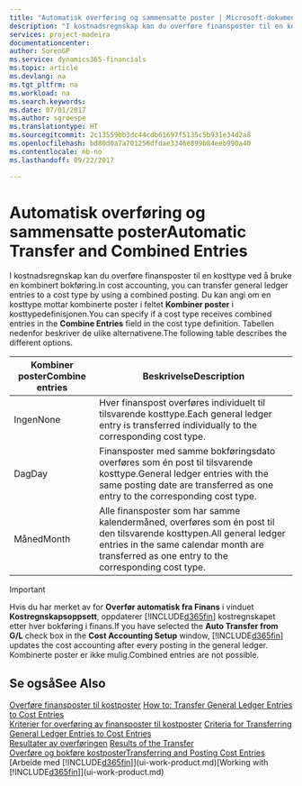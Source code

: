 ```yaml
---
title: "Automatisk overføring og sammensatte poster | Microsoft-dokumentasjon"
description: "I kostnadsregnskap kan du overføre finansposter til en kosttype ved å bruke en kombinert bokføring. Du kan angi om en kosttype mottar kombinerte poster i feltet **Kombiner poster** i kosttypedefinisjonen. Tabellen nedenfor beskriver de ulike alternativene."
services: project-madeira
documentationcenter: 
author: SorenGP
ms.service: dynamics365-financials
ms.topic: article
ms.devlang: na
ms.tgt_pltfrm: na
ms.workload: na
ms.search.keywords: 
ms.date: 07/01/2017
ms.author: sgroespe
ms.translationtype: HT
ms.sourcegitcommit: 2c13559bb3dc44cdb61697f5135c5b931e34d2a8
ms.openlocfilehash: bd80d0a7a701256dfdae3346e899b84eeb990a40
ms.contentlocale: nb-no
ms.lasthandoff: 09/22/2017

---
```

# <a name="automatic-transfer-and-combined-entries"></a><span data-ttu-id="f3c0a-105">Automatisk overføring og sammensatte poster</span><span class="sxs-lookup"><span data-stu-id="f3c0a-105">Automatic Transfer and Combined Entries</span></span>
<span data-ttu-id="f3c0a-106">I kostnadsregnskap kan du overføre finansposter til en kosttype ved å bruke en kombinert bokføring.</span><span class="sxs-lookup"><span data-stu-id="f3c0a-106">In cost accounting, you can transfer general ledger entries to a cost type by using a combined posting.</span></span> <span data-ttu-id="f3c0a-107">Du kan angi om en kosttype mottar kombinerte poster i feltet **Kombiner poster** i kosttypedefinisjonen.</span><span class="sxs-lookup"><span data-stu-id="f3c0a-107">You can specify if a cost type receives combined entries in the **Combine Entries** field in the cost type definition.</span></span> <span data-ttu-id="f3c0a-108">Tabellen nedenfor beskriver de ulike alternativene.</span><span class="sxs-lookup"><span data-stu-id="f3c0a-108">The following table describes the different options.</span></span>  

|<span data-ttu-id="f3c0a-109">Kombiner poster</span><span class="sxs-lookup"><span data-stu-id="f3c0a-109">Combine entries</span></span>|<span data-ttu-id="f3c0a-110">Beskrivelse</span><span class="sxs-lookup"><span data-stu-id="f3c0a-110">Description</span></span>|  
|---------------------|-----------------|  
|<span data-ttu-id="f3c0a-111">Ingen</span><span class="sxs-lookup"><span data-stu-id="f3c0a-111">None</span></span>|<span data-ttu-id="f3c0a-112">Hver finanspost overføres individuelt til tilsvarende kosttype.</span><span class="sxs-lookup"><span data-stu-id="f3c0a-112">Each general ledger entry is transferred individually to the corresponding cost type.</span></span>|  
|<span data-ttu-id="f3c0a-113">Dag</span><span class="sxs-lookup"><span data-stu-id="f3c0a-113">Day</span></span>|<span data-ttu-id="f3c0a-114">Finansposter med samme bokføringsdato overføres som én post til tilsvarende kosttype.</span><span class="sxs-lookup"><span data-stu-id="f3c0a-114">General ledger entries with the same posting date are transferred as one entry to the corresponding cost type.</span></span>|  
|<span data-ttu-id="f3c0a-115">Måned</span><span class="sxs-lookup"><span data-stu-id="f3c0a-115">Month</span></span>|<span data-ttu-id="f3c0a-116">Alle finansposter som har samme kalendermåned, overføres som én post til den tilsvarende kosttypen.</span><span class="sxs-lookup"><span data-stu-id="f3c0a-116">All general ledger entries in the same calendar month are transferred as one entry to the corresponding cost type.</span></span>|  

> [!IMPORTANT]  
>  <span data-ttu-id="f3c0a-117">Hvis du har merket av for **Overfør automatisk fra Finans** i vinduet **Kostregnskapsoppsett**, oppdaterer [!INCLUDE[d365fin](includes/d365fin_md.md)] kostregnskapet etter hver bokføring i finans.</span><span class="sxs-lookup"><span data-stu-id="f3c0a-117">If you have selected the **Auto Transfer from G/L** check box in the **Cost Accounting Setup** window, [!INCLUDE[d365fin](includes/d365fin_md.md)] updates the cost accounting after every posting in the general ledger.</span></span> <span data-ttu-id="f3c0a-118">Kombinerte poster er ikke mulig.</span><span class="sxs-lookup"><span data-stu-id="f3c0a-118">Combined entries are not possible.</span></span>  

## <a name="see-also"></a><span data-ttu-id="f3c0a-119">Se også</span><span class="sxs-lookup"><span data-stu-id="f3c0a-119">See Also</span></span>  
 <span data-ttu-id="f3c0a-120">[Overføre finansposter til kostposter](finance-how-to-transfer-general-ledger-entries-to-cost-entries.md) </span><span class="sxs-lookup"><span data-stu-id="f3c0a-120">[How to: Transfer General Ledger Entries to Cost Entries](finance-how-to-transfer-general-ledger-entries-to-cost-entries.md) </span></span>  
 <span data-ttu-id="f3c0a-121">[Kriterier for overføring av finansposter til kostposter](finance-criteria-for-transferring-general-ledger-entries-to-cost-entries.md) </span><span class="sxs-lookup"><span data-stu-id="f3c0a-121">[Criteria for Transferring General Ledger Entries to Cost Entries](finance-criteria-for-transferring-general-ledger-entries-to-cost-entries.md) </span></span>  
 <span data-ttu-id="f3c0a-122">[Resultater av overføringen](finance-results-of-the-transfer.md) </span><span class="sxs-lookup"><span data-stu-id="f3c0a-122">[Results of the Transfer](finance-results-of-the-transfer.md) </span></span>  
 [<span data-ttu-id="f3c0a-123">Overføre og bokføre kostposter</span><span class="sxs-lookup"><span data-stu-id="f3c0a-123">Transferring and Posting Cost Entries</span></span>](finance-transfer-and-post-cost-entries.md)  
 <span data-ttu-id="f3c0a-124">[Arbeide med [!INCLUDE[d365fin](includes/d365fin_md.md)]](ui-work-product.md)</span><span class="sxs-lookup"><span data-stu-id="f3c0a-124">[Working with [!INCLUDE[d365fin](includes/d365fin_md.md)]](ui-work-product.md)</span></span>

